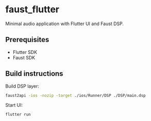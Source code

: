# faust_flutter
Minimal audio application with Flutter UI and Faust DSP.

## Prerequisites
- Flutter SDK
- Faust SDK

## Build instructions
Build DSP layer:
```sh
faust2api -ios -nozip -target ./ios/Runner/DSP ./DSP/main.dsp
```

Start UI:
```sh
flutter run
```
